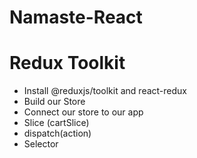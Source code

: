 # Namaste-React

# Redux Toolkit

- Install @reduxjs/toolkit and react-redux
- Build our Store
- Connect our store to our app
- Slice (cartSlice)
- dispatch(action)
- Selector
